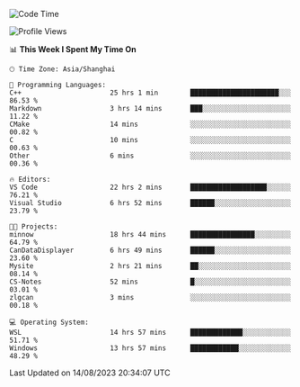 <!--START_SECTION:waka-->
![Code Time](http://img.shields.io/badge/Code%20Time-1%2C158%20hrs%2049%20mins-blue)

![Profile Views](http://img.shields.io/badge/Profile%20Views-1-blue)

📊 **This Week I Spent My Time On** 

```text
🕑︎ Time Zone: Asia/Shanghai

💬 Programming Languages: 
C++                      25 hrs 1 min        ██████████████████████░░░   86.53 % 
Markdown                 3 hrs 14 mins       ███░░░░░░░░░░░░░░░░░░░░░░   11.22 % 
CMake                    14 mins             ░░░░░░░░░░░░░░░░░░░░░░░░░   00.82 % 
C                        10 mins             ░░░░░░░░░░░░░░░░░░░░░░░░░   00.63 % 
Other                    6 mins              ░░░░░░░░░░░░░░░░░░░░░░░░░   00.36 % 

🔥 Editors: 
VS Code                  22 hrs 2 mins       ███████████████████░░░░░░   76.21 % 
Visual Studio            6 hrs 52 mins       ██████░░░░░░░░░░░░░░░░░░░   23.79 % 

🐱‍💻 Projects: 
minnow                   18 hrs 44 mins      ████████████████░░░░░░░░░   64.79 % 
CanDataDisplayer         6 hrs 49 mins       ██████░░░░░░░░░░░░░░░░░░░   23.60 % 
Mysite                   2 hrs 21 mins       ██░░░░░░░░░░░░░░░░░░░░░░░   08.14 % 
CS-Notes                 52 mins             █░░░░░░░░░░░░░░░░░░░░░░░░   03.01 % 
zlgcan                   3 mins              ░░░░░░░░░░░░░░░░░░░░░░░░░   00.18 % 

💻 Operating System: 
WSL                      14 hrs 57 mins      █████████████░░░░░░░░░░░░   51.71 % 
Windows                  13 hrs 57 mins      ████████████░░░░░░░░░░░░░   48.29 % 
```


 Last Updated on 14/08/2023 20:34:07 UTC
<!--END_SECTION:waka-->